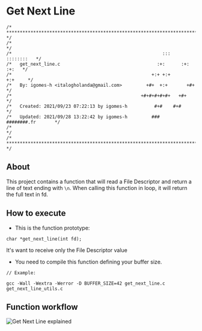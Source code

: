 # Get Next Line

```
/* ************************************************************************** */
/*                                                                            */
/*                                                        :::      ::::::::   */
/*   get_next_line.c                                    :+:      :+:    :+:   */
/*                                                    +:+ +:+         +:+     */
/*   By: igomes-h <italogholanda@gmail.com>         +#+  +:+       +#+        */
/*                                                +#+#+#+#+#+   +#+           */
/*   Created: 2021/09/23 07:22:13 by igomes-h          #+#    #+#             */
/*   Updated: 2021/09/28 13:22:42 by igomes-h         ###   ########.fr       */
/*                                                                            */
/* ************************************************************************** */
```
## About

This project contains a function that will read a File Descriptor and return a line of text ending with `\n`. When calling this function in loop, it will return the full text in fd.

## How to execute

- This is the function prototype:

```
char *get_next_line(int fd);
```
It's want to receive only the File Descriptor value


- You need to compile this function defining your buffer size.

```
// Example:

gcc -Wall -Wextra -Werror -D BUFFER_SIZE=42 get_next_line.c get_next_line_utils.c
```

## Function workflow

<img src="https://user-images.githubusercontent.com/76733221/136621919-c8d6f1e1-3ee7-4d80-9d2d-1e7266a854db.jpg" alt="Get Next Line explained" />




